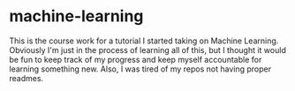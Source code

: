 # machine-learning

This is the course work for a tutorial I started taking on Machine Learning.  Obviously I'm just in the process of learning all of this, but I thought it would be fun to keep track of my progress and keep myself accountable for learning something new.  Also, I was tired of my repos not having proper readmes.
